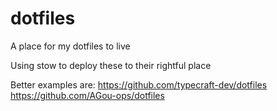 # dotfiles
A place for my dotfiles to live

Using stow to deploy these to their rightful place

Better examples are:
https://github.com/typecraft-dev/dotfiles
https://github.com/AGou-ops/dotfiles

